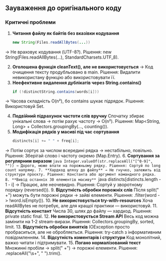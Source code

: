 ## Зауваження до оригінального коду

### Критичні проблеми

1. **Читання файлу як байтів без вказівки кодування**
   ```java
   new String(Files.readAllBytes(...))
→ Не враховує кодування (UTF-8?).
Рішення: new String(Files.readAllBytes(...), StandardCharsets.UTF_8).

2. **Оголошена функція cleanText(), але не використовується**
→ Код очищення тексту продубльовано в main.
Рішення: Видалити невикористану функцію або використовувати її.
3. **Неефективне видалення дублікатів через String.contains()**
   ```java 
   if (!distinctString.contains(words[i]))
→ Часова складність O(n²), бо contains шукає підрядок.
Рішення: Використовуй Set<String>.

4. **Подвійний підрахунок частоти слів вручну**
Спочатку збирає унікальні слова → потім рахує частоту → O(n²).
Рішення: Map<String, Long> + Collectors.groupingBy(..., counting()).
5. **Модифікація рядків у масиві під час сортування**
    ```java
    distincts[i] += " " + freq[i];
→ Потім сортує за числом всередині рядка → нестабільно, повільно.
Рішення: Зберігай слово і частоту окремо (Map.Entry).
6. **Сортування за регулярним виразом**
    ```java
    Integer.valueOf(str.replaceAll("[^0-9]", ""))
→ Дорого, може впати на порожньому рядку.
Рішення: Сортуй по long count напряму.
7. **Хардкод шляху до файлу**
→ Не гнучко, залежить від структури проєкту.
Рішення: Константа або аргумент командного рядка.
8. **Вивід останніх 30 елементів масиву**
    ```java
    distincts[distincts.length - 1 - i]
→ Працює, але неочевидно.
Рішення: Сортуй у зворотному порядку (reversed()).
9. **Відсутність обробки порожніх слів**
Після split(" +") можуть бути порожні рядки → зайві елементи.
Рішення: .filter(word -> !word.isEmpty()).
10. **Не використовується try-with-resources**
Хоча readAllBytes не потребує, але для кращої практики — використовуй.
11. **Відсутність констант**
Числа 30, шлях до файлу — хардкод.
Рішення: private static final.
12. **Не використовується Stream API**
Весь код можна замінити на 1-2 stream-вирази.
Рішення: Collectors.groupingBy, sorted, limit.
13. **Відсутність обробки винятків**
IOException просто пробраситься, але не обробляється.
Рішення: try-catch з інформативним повідомленням.
14. **Відсутність коментарів і структури**
Код монолітний, важко читати і підтримувати.
15. **Погано нормалізований текст**
Множинні пробіли → split(" +") → порожні елементи.
Рішення: .replaceAll("\\s+", " ").trim().

